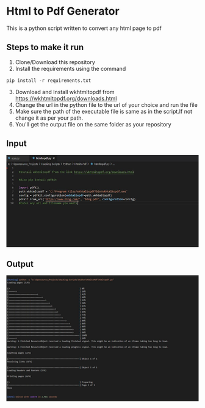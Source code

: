 # Html to Pdf Generator

This is a python script written to convert any html page to pdf

## Steps to make it run

1. Clone/Download this repository
2. Install the requirements using the command
```
pip install -r requirements.txt
```
3. Download and Install wkhtmltopdf from https://wkhtmltopdf.org/downloads.html
4. Change the url in the python file to the url of your choice and run the file
5. Make sure the path of the executable file is same as in the script.If not change it as per your path.
6. You'll get the output file on the same folder as your repository

## Input 
![Project Image](images/input.JPG)

## Output

![Project Image](images/output.JPG)
